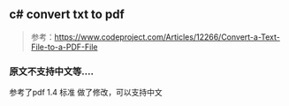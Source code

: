 ﻿## c# convert txt to pdf
> 参考：https://www.codeproject.com/Articles/12266/Convert-a-Text-File-to-a-PDF-File


### 原文不支持中文等....
参考了pdf 1.4 标准 做了修改，可以支持中文

